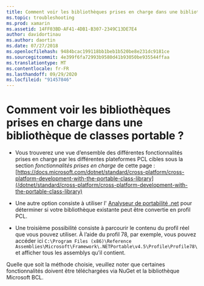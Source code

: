 ```yaml
---
title: Comment voir les bibliothèques prises en charge dans une bibliothèque de classes portable ?
ms.topic: troubleshooting
ms.prod: xamarin
ms.assetid: 14FF03BD-AF41-4DB1-B307-2349C13DE7E4
author: davidortinau
ms.author: daortin
ms.date: 07/27/2018
ms.openlocfilehash: 9484bcac199118bb1beb1b520be8e231dc9181ce
ms.sourcegitcommit: 4e399f6fa72993b9580d41b93050be935544ffaa
ms.translationtype: MT
ms.contentlocale: fr-FR
ms.lasthandoff: 09/29/2020
ms.locfileid: "91457846"
---
```

# <a name="how-can-i-view-what-libraries-are-supported-in-a-pcl"></a>Comment voir les bibliothèques prises en charge dans une bibliothèque de classes portable ?

- Vous trouverez une vue d’ensemble des différentes fonctionnalités prises en charge par les différentes plateformes PCL cibles sous la section *fonctionnalités prises en charge* de cette page : [https://docs.microsoft.com/dotnet/standard/cross-platform/cross-platform-development-with-the-portable-class-library](/dotnet/standard/cross-platform/cross-platform-development-with-the-portable-class-library)

- Une autre option consiste à utiliser l' [Analyseur de portabilité .net](https://visualstudiogallery.msdn.microsoft.com/1177943e-cfb7-4822-a8a6-e56c7905292b) pour déterminer si votre bibliothèque existante peut être convertie en profil PCL.

- Une troisième possibilité consiste à parcourir le contenu du profil réel que vous pouvez utiliser. À l’aide du profil 78, par exemple, vous pouvez accéder ici `C:\Program Files (x86)\Reference Assemblies\Microsoft\Framework\.NETPortable\v4.5\Profile\Profile78\` et afficher tous les assemblys qu’il contient.

Quelle que soit la méthode choisie, veuillez noter que certaines fonctionnalités doivent être téléchargées via NuGet et la bibliothèque Microsoft BCL.